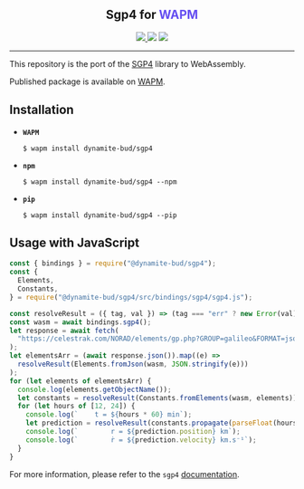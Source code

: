 <p align='center'>
    <h2  align='center'><span>Sgp4 for </span><span  style="color: #654ef1">WAPM</span></h2>
    <p align='center'>
    <a title="Hosted on WAPM" href="https://wapm.io/dynamite-bud/sgp4">
    <img src="https://img.shields.io/badge/WAPM-654ef1.svg?style=flat-square&logo=WebAssembly&labelColor=654ef1&logoColor=fff">
    </a>
    <a title="GitHub License button" href="https://github.com/wasmerio/sgp4/blob/main/LICENSE_APACHE.md"><img src="https://img.shields.io/github/license/wasmerio/sgp4.svg?style=flat-square"></a>
    <a title="GitHub MIT license button" href="https://github.com/wasmerio/sgp4/blob/main/LICENSE_MIT.md"><img src="https://img.shields.io/badge/license-MIT-blue.svg?style=flat-square"></a>
  </p>
</p>

---

This repository is the port of the [SGP4](https://crates.io/crates/sgp4) library to WebAssembly.

Published package is available on [WAPM](https://wapm.io/dynamite-bud/sgp4).

## Installation

- **`WAPM`**
  ```console
  $ wapm install dynamite-bud/sgp4
  ```
- **`npm`**
  ```console
  $ wapm install dynamite-bud/sgp4 --npm
  ```
- **`pip`**
  ```console
  $ wapm install dynamite-bud/sgp4 --pip
  ```

## Usage with JavaScript

```js
const { bindings } = require("@dynamite-bud/sgp4");
const {
  Elements,
  Constants,
} = require("@dynamite-bud/sgp4/src/bindings/sgp4/sgp4.js");

const resolveResult = ({ tag, val }) => (tag === "err" ? new Error(val) : val);
const wasm = await bindings.sgp4();
let response = await fetch(
  "https://celestrak.com/NORAD/elements/gp.php?GROUP=galileo&FORMAT=json"
);
let elementsArr = (await response.json()).map((e) =>
  resolveResult(Elements.fromJson(wasm, JSON.stringify(e)))
);
for (let elements of elementsArr) {
  console.log(elements.getObjectName());
  let constants = resolveResult(Constants.fromElements(wasm, elements));
  for (let hours of [12, 24]) {
    console.log(`    t = ${hours * 60} min`);
    let prediction = resolveResult(constants.propagate(parseFloat(hours * 60)));
    console.log(`        r = ${prediction.position} km`);
    console.log(`        ṙ = ${prediction.velocity} km.s⁻¹`);
  }
}
```

For more information, please refer to the `sgp4` [documentation](https://docs.rs/sgp4/0.9.1/sgp4/index.html).
